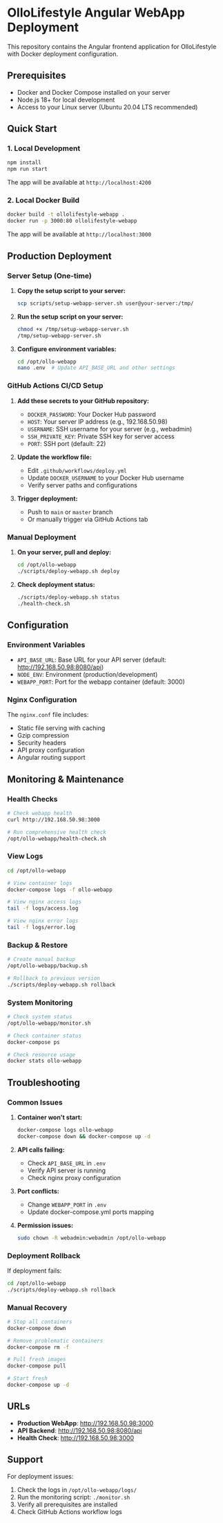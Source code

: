 # OlloLifestyle Angular WebApp Deployment

This repository contains the Angular frontend application for OlloLifestyle with Docker deployment configuration.

## Prerequisites

- Docker and Docker Compose installed on your server
- Node.js 18+ for local development
- Access to your Linux server (Ubuntu 20.04 LTS recommended)

## Quick Start

### 1. Local Development

```bash
npm install
npm run start
```

The app will be available at `http://localhost:4200`

### 2. Local Docker Build

```bash
docker build -t ollolifestyle-webapp .
docker run -p 3000:80 ollolifestyle-webapp
```

The app will be available at `http://localhost:3000`

## Production Deployment

### Server Setup (One-time)

1. **Copy the setup script to your server:**
   ```bash
   scp scripts/setup-webapp-server.sh user@your-server:/tmp/
   ```

2. **Run the setup script on your server:**
   ```bash
   chmod +x /tmp/setup-webapp-server.sh
   /tmp/setup-webapp-server.sh
   ```

3. **Configure environment variables:**
   ```bash
   cd /opt/ollo-webapp
   nano .env  # Update API_BASE_URL and other settings
   ```

### GitHub Actions CI/CD Setup

1. **Add these secrets to your GitHub repository:**
   - `DOCKER_PASSWORD`: Your Docker Hub password
   - `HOST`: Your server IP address (e.g., 192.168.50.98)
   - `USERNAME`: SSH username for your server (e.g., webadmin)
   - `SSH_PRIVATE_KEY`: Private SSH key for server access
   - `PORT`: SSH port (default: 22)

2. **Update the workflow file:**
   - Edit `.github/workflows/deploy.yml`
   - Update `DOCKER_USERNAME` to your Docker Hub username
   - Verify server paths and configurations

3. **Trigger deployment:**
   - Push to `main` or `master` branch
   - Or manually trigger via GitHub Actions tab

### Manual Deployment

1. **On your server, pull and deploy:**
   ```bash
   cd /opt/ollo-webapp
   ./scripts/deploy-webapp.sh deploy
   ```

2. **Check deployment status:**
   ```bash
   ./scripts/deploy-webapp.sh status
   ./health-check.sh
   ```

## Configuration

### Environment Variables

- `API_BASE_URL`: Base URL for your API server (default: http://192.168.50.98:8080/api)
- `NODE_ENV`: Environment (production/development)
- `WEBAPP_PORT`: Port for the webapp container (default: 3000)

### Nginx Configuration

The `nginx.conf` file includes:
- Static file serving with caching
- Gzip compression
- Security headers
- API proxy configuration
- Angular routing support

## Monitoring & Maintenance

### Health Checks

```bash
# Check webapp health
curl http://192.168.50.98:3000

# Run comprehensive health check
/opt/ollo-webapp/health-check.sh
```

### View Logs

```bash
cd /opt/ollo-webapp

# View container logs
docker-compose logs -f ollo-webapp

# View nginx access logs
tail -f logs/access.log

# View nginx error logs
tail -f logs/error.log
```

### Backup & Restore

```bash
# Create manual backup
/opt/ollo-webapp/backup.sh

# Rollback to previous version
./scripts/deploy-webapp.sh rollback
```

### System Monitoring

```bash
# Check system status
/opt/ollo-webapp/monitor.sh

# Check container status
docker-compose ps

# Check resource usage
docker stats ollo-webapp
```

## Troubleshooting

### Common Issues

1. **Container won't start:**
   ```bash
   docker-compose logs ollo-webapp
   docker-compose down && docker-compose up -d
   ```

2. **API calls failing:**
   - Check `API_BASE_URL` in `.env`
   - Verify API server is running
   - Check nginx proxy configuration

3. **Port conflicts:**
   - Change `WEBAPP_PORT` in `.env`
   - Update docker-compose.yml ports mapping

4. **Permission issues:**
   ```bash
   sudo chown -R webadmin:webadmin /opt/ollo-webapp
   ```

### Deployment Rollback

If deployment fails:
```bash
cd /opt/ollo-webapp
./scripts/deploy-webapp.sh rollback
```

### Manual Recovery

```bash
# Stop all containers
docker-compose down

# Remove problematic containers
docker-compose rm -f

# Pull fresh images
docker-compose pull

# Start fresh
docker-compose up -d
```

## URLs

- **Production WebApp**: http://192.168.50.98:3000
- **API Backend**: http://192.168.50.98:8080/api
- **Health Check**: http://192.168.50.98:3000

## Support

For deployment issues:
1. Check the logs in `/opt/ollo-webapp/logs/`
2. Run the monitoring script: `./monitor.sh`
3. Verify all prerequisites are installed
4. Check GitHub Actions workflow logs
